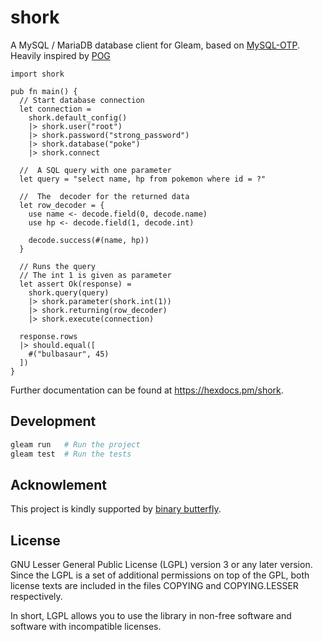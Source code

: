 # shork

A MySQL / MariaDB database client for Gleam, based on [MySQL-OTP](https://github.com/mysql-otp/mysql-otp). Heavily inspired by [POG](https://github.com/lpil/pog)

```gleam
import shork

pub fn main() {  
  // Start database connection
  let connection =
    shork.default_config()
    |> shork.user("root")
    |> shork.password("strong_password")
    |> shork.database("poke")
    |> shork.connect

  //  A SQL query with one parameter
  let query = "select name, hp from pokemon where id = ?"

  //  The  decoder for the returned data
  let row_decoder = {
    use name <- decode.field(0, decode.name)
    use hp <- decode.field(1, decode.int)

    decode.success(#(name, hp))
  }

  // Runs the query
  // The int 1 is given as parameter
  let assert Ok(response) = 
    shork.query(query)
    |> shork.parameter(shork.int(1))
    |> shork.returning(row_decoder)
    |> shork.execute(connection)

  response.rows
  |> should.equal([
    #("bulbasaur", 45)
  ])
}
```

Further documentation can be found at <https://hexdocs.pm/shork>.

## Development

```sh
gleam run   # Run the project
gleam test  # Run the tests
```

## Acknowlement

This project is kindly supported by [binary butterfly](https://github.com/binary-butterfly).

## License

GNU Lesser General Public License (LGPL) version 3 or any later version.
Since the LGPL is a set of additional permissions on top of the GPL, both
license texts are included in the files COPYING and COPYING.LESSER respectively.

In short, LGPL allows you to use the library in non-free software and software
with incompatible licenses.
